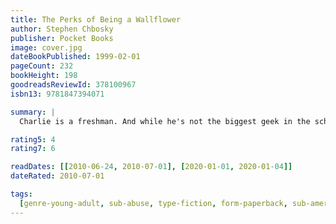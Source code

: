 ```yaml
---
title: The Perks of Being a Wallflower
author: Stephen Chbosky
publisher: Pocket Books
image: cover.jpg
dateBookPublished: 1999-02-01
pageCount: 232
bookHeight: 198
goodreadsReviewId: 378100967
isbn13: 9781847394071

summary: |
  Charlie is a freshman. And while he's not the biggest geek in the school, he is by no means popular. Shy, introspective, intelligent beyond his years yet socially awkward, he is a wallflower, caught between trying to live his life and trying to run from it. Charlie is attempting to navigate his way through uncharted territory: the world of first dates and mixed tapes, family dramas and new friends; the world of sex, drugs, and The Rocky Horror Picture Show, when all one requires is that perfect song on that perfect drive to feel infinite. But Charlie can't stay on the sideline forever. Standing on the fringes of life offers a unique perspective. But there comes a time to see what it looks like from the dance floor.

rating5: 4
rating7: 6

readDates: [[2010-06-24, 2010-07-01], [2020-01-01, 2020-01-04]]
dateRated: 2010-07-01

tags:
  [genre-young-adult, sub-abuse, type-fiction, form-paperback, sub-americana]
---
```

